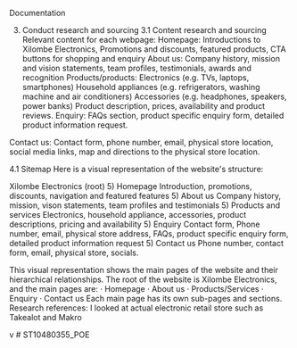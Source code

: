 Documentation

3. Conduct research and sourcing
3.1 Content research and sourcing
Relevant content for each webpage:
Homepage: Introductions to Xilombe Electronics, Promotions and discounts, featured products, CTA buttons for shopping and enquiry
About us: Company history, mission and vision statements, team profiles, testimonials, awards and recognition
Products/products: Electronics (e.g. TVs, laptops, smartphones)
Household appliances (e.g. refrigerators, washing machine and air conditioners)
Accessories (e.g. headphones, speakers, power banks)
Product description, prices, availability and product reviews.
Enquiry:
FAQs section, product specific enquiry form, detailed product information request. 

Contact us:
Contact form, phone number, email, physical store location, social media links, map and directions to the physical store location.
 
 
 
4.1 Sitemap
Here is a visual representation of the website's structure:
 
Xilombe Electronics (root)
5)	Homepage
Introduction, promotions, discounts, navigation and featured features
5)	About us
Company history, mission, vison statements, team profiles and testimonials
5)	Products and services 
Electronics, household appliance, accessories, product descriptions, pricing and availability
5)	Enquiry
Contact form, Phone number, email, physical store address, FAQs, product specific enquiry form, detailed product information request 
5)	 Contact us
Phone number, contact form, email, physical store, socials.
 
This visual representation shows the main pages of the website and their hierarchical relationships. The root of the website is Xilombe Electronics, and the main pages are:
·	Homepage
·	About us
·	Products/Services
·	Enquiry
·	Contact us
Each main page has its own sub-pages and sections.
Research references:
I looked at actual electronic retail store such as Takealot and Makro




































































































































































































































































































































































v  # ST10480355_POE
 
